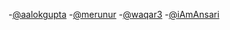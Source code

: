 -[@aalokgupta](https://github.com/aalokgupta)
-[@merunur](https://github.com/merunur)
-[@waqar3](https://github.com/waqar3)
-[@iAmAnsari](https://github.com/iAmAnsari)
